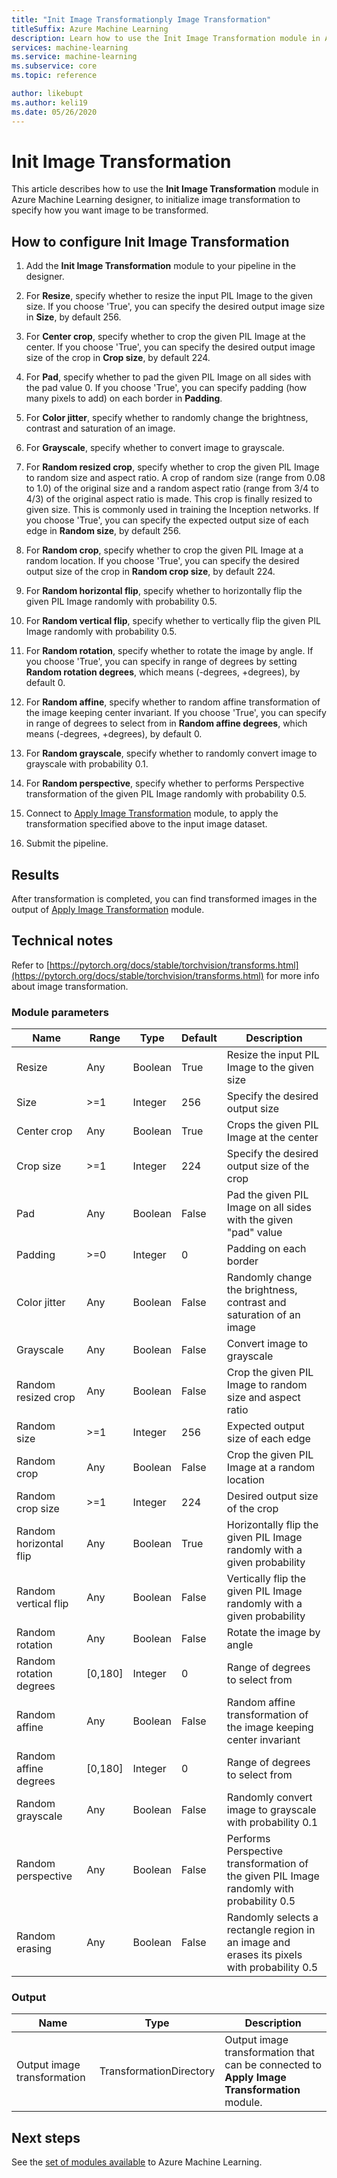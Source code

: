 ```yaml
---
title: "Init Image Transformationply Image Transformation"
titleSuffix: Azure Machine Learning
description: Learn how to use the Init Image Transformation module in Azure Machine Learning designer to initialize image transformation.
services: machine-learning
ms.service: machine-learning
ms.subservice: core
ms.topic: reference

author: likebupt
ms.author: keli19
ms.date: 05/26/2020
---
```

# Init Image Transformation

This article describes how to use the **Init Image Transformation** module in Azure Machine Learning designer, to initialize image transformation to specify how you want image to be transformed.

## How to configure Init Image Transformation

1.  Add the **Init Image Transformation** module to your pipeline in the designer. 

2.  For **Resize**, specify whether to resize the input PIL Image to the given size. If you choose 'True', you can specify the desired output image size in **Size**, by default 256. 

3.  For **Center crop**, specify whether to crop the given PIL Image at the center. If you choose 'True', you can specify the desired output image size of the crop in **Crop size**, by default 224.  

4.  For **Pad**, specify whether to pad the given PIL Image on all sides with the pad value 0. If you choose 'True', you can specify padding (how many pixels to add) on each border in **Padding**.

5.  For **Color jitter**, specify whether to randomly change the brightness, contrast and saturation of an image.

6.  For **Grayscale**, specify whether to convert image to grayscale.

7.  For **Random resized crop**, specify whether to crop the given PIL Image to random size and aspect ratio. A crop of random size (range from 0.08 to 1.0) of the original size and a random aspect ratio (range from 3/4 to 4/3) of the original aspect ratio is made. This crop is finally resized to given size.
    This is commonly used in training the Inception networks. If you choose 'True', you can specify the expected output size of each edge in **Random size**, by default 256.

8.  For **Random crop**, specify whether to crop the given PIL Image at a random location. If you choose 'True', you can specify the desired output size of the crop in **Random crop size**, by default 224.

9.  For **Random horizontal flip**, specify whether to horizontally flip the given PIL Image randomly with probability 0.5.

10.  For **Random vertical flip**, specify whether to vertically flip the given PIL Image randomly with probability 0.5.

11.  For **Random rotation**, specify whether to rotate the image by angle. If you choose 'True', you can specify in range of degrees by setting **Random rotation degrees**, which means (-degrees, +degrees), by default 0.

12.  For **Random affine**, specify whether to random affine transformation of the image keeping center invariant. If you choose 'True', you can specify in range of degrees to select from in **Random affine degrees**, which means (-degrees, +degrees), by default 0.

13.  For **Random grayscale**, specify whether to randomly convert image to grayscale with probability 0.1.

14.  For **Random perspective**, specify whether to performs Perspective transformation of the given PIL Image randomly with probability 0.5.


16.  Connect to [Apply Image Transformation](apply-image-transformation.md) module, to apply the transformation specified above to the input image dataset.

17. Submit the pipeline.

## Results

After transformation is completed, you can find transformed images in the output of [Apply Image Transformation](apply-image-transformation.md) module.


## Technical notes  

Refer to [https://pytorch.org/docs/stable/torchvision/transforms.html](https://pytorch.org/docs/stable/torchvision/transforms.html) for more info about image transformation.

###  Module parameters  

| Name                    | Range   | Type    | Default | Description                              |
| ----------------------- | ------- | ------- | ------- | ---------------------------------------- |
| Resize                  | Any     | Boolean | True    | Resize the input PIL Image to the given size |
| Size                    | >=1     | Integer | 256     | Specify the desired output size          |
| Center crop             | Any     | Boolean | True    | Crops the given PIL Image at the center  |
| Crop size               | >=1     | Integer | 224     | Specify the desired output size of the crop |
| Pad                     | Any     | Boolean | False   | Pad the given PIL Image on all sides with the given "pad" value |
| Padding                 | >=0     | Integer | 0       | Padding on each border                   |
| Color jitter            | Any     | Boolean | False   | Randomly change the brightness, contrast and saturation of an image |
| Grayscale               | Any     | Boolean | False   | Convert image to grayscale               |
| Random resized crop     | Any     | Boolean | False   | Crop the given PIL Image to random size and aspect ratio |
| Random size             | >=1     | Integer | 256     | Expected output size of each edge        |
| Random crop             | Any     | Boolean | False   | Crop the given PIL Image at a random location |
| Random crop size        | >=1     | Integer | 224     | Desired output size of the crop          |
| Random horizontal flip  | Any     | Boolean | True    | Horizontally flip the given PIL Image randomly with a given probability |
| Random vertical flip    | Any     | Boolean | False   | Vertically flip the given PIL Image randomly with a given probability |
| Random rotation         | Any     | Boolean | False   | Rotate the image by angle                |
| Random rotation degrees | [0,180] | Integer | 0       | Range of degrees to select from          |
| Random affine           | Any     | Boolean | False   | Random affine transformation of the image keeping center invariant |
| Random affine degrees   | [0,180] | Integer | 0       | Range of degrees to select from          |
| Random grayscale        | Any     | Boolean | False   | Randomly convert image to grayscale with probability 0.1 |
| Random perspective      | Any     | Boolean | False   | Performs Perspective transformation of the given PIL Image randomly with probability 0.5 |
| Random erasing          | Any     | Boolean | False   | Randomly selects a rectangle region in an image and erases its pixels with probability 0.5 |

###  Output  

| Name                        | Type                    | Description                              |
| --------------------------- | ----------------------- | ---------------------------------------- |
| Output image transformation | TransformationDirectory | Output image transformation that can be connected to **Apply Image Transformation** module. |

## Next steps

See the [set of modules available](module-reference.md) to Azure Machine Learning. 
